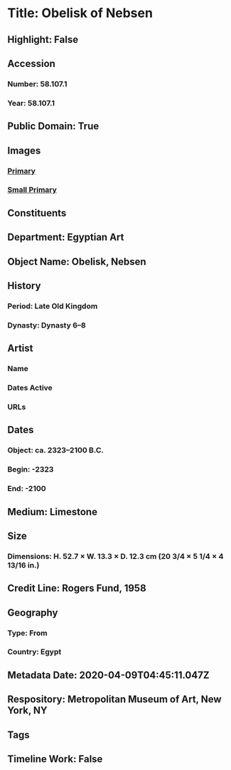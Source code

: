 # Title: Obelisk of Nebsen
## Highlight: False
## Accession
### Number: 58.107.1
### Year: 58.107.1
## Public Domain: True
## Images
### [Primary](https://images.metmuseum.org/CRDImages/eg/original/58.107.1-.2-scan.jpg)
### [Small Primary](https://images.metmuseum.org/CRDImages/eg/web-large/58.107.1-.2-scan.jpg)
## Constituents
## Department: Egyptian Art
## Object Name: Obelisk, Nebsen
## History
### Period: Late Old Kingdom
### Dynasty: Dynasty 6–8
## Artist
### Name
### Dates Active
### URLs
## Dates
### Object: ca. 2323–2100 B.C.
### Begin: -2323
### End: -2100
## Medium: Limestone
## Size
### Dimensions: H. 52.7 × W. 13.3 × D. 12.3 cm (20 3/4 × 5 1/4 × 4 13/16 in.)
## Credit Line: Rogers Fund, 1958
## Geography
### Type: From
### Country: Egypt
## Metadata Date: 2020-04-09T04:45:11.047Z
## Respository: Metropolitan Museum of Art, New York, NY
## Tags
## Timeline Work: False
